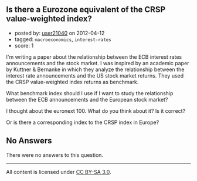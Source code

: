 ## Is there a Eurozone equivalent of the CRSP value-weighted index?

- posted by: [user21040](https://stackexchange.com/users/-1/873-user21040) on 2012-04-12
- tagged: `macroeconomics`, `interest-rates`
- score: 1

I'm writing a paper about the relationship between the ECB interest rates announcements and the stock market. I was inspired by an academic paper by Kuttner & Bernanke in which they analyze the relationship between the interest rate announcements and the US stock market returns. They used the CRSP value-weighted index returns as benchmark.

What benchmark index should I use if I want to study the relationship between the ECB announcements and the European stock market?

I thought about the euronext 100. What do you think about it? Is it correct?

Or is there a corresponding index to the CRSP index in Europe?


## No Answers

There were no answers to this question.


---

All content is licensed under [CC BY-SA 3.0](https://creativecommons.org/licenses/by-sa/3.0/).
